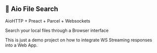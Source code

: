 


## 🤙 Aio File Search

AioHTTP + Preact + Parcel + Websockets

Search your local files through a Browser interface

This is just a demo project on how to integrate WS Streaming responses
into a Web App.


